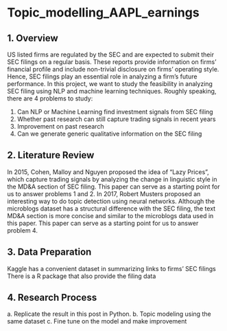 # Topic_modelling_AAPL_earnings
## 1. Overview
US listed firms are regulated by the SEC and are expected to submit their SEC filings on a regular basis. These reports provide information on firms’ financial profile and include non-trivial disclosure on firms’ operating style. Hence, SEC filings play an essential role in analyzing a firm’s future performance.
In this project, we want to study the feasibility in analyzing SEC filing using NLP and machine learning techniques. Roughly speaking, there are 4 problems to study:
1. Can NLP or Machine Learning find investment signals from SEC filing
2. Whether past research can still capture trading signals in recent years
3. Improvement on past research
4. Can we generate generic qualitative information on the SEC filing
## 2. Literature Review
In 2015, Cohen, Malloy and Nguyen proposed the idea of “​Lazy Prices​”, which capture trading signals by analyzing the change in linguistic style in the MD&A section of SEC filing. This paper can serve as a starting point for us to answer problems 1 and 2.
In 2017, Robert Musters proposed an interesting way to do ​topic detection using neural networks​. Although the microblogs dataset has a structural difference with the SEC
filing, the text MD&A section is more concise and similar to the microblogs data used in this paper. This paper can serve as a starting point for us to answer problem 4.

## 3. Data Preparation
Kaggle has a convenient ​dataset​ in summarizing links to firms’ SEC filings There is a ​R package​ that also provide the filing data

## 4. Research Process
a. Replicate the result ​in this post​ in Python.
b. Topic modeling using the same dataset
c. Fine tune on the model and make improvement
